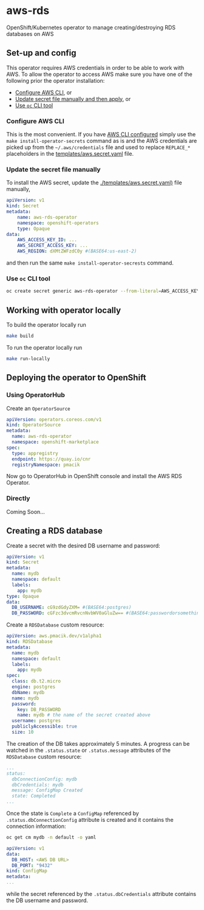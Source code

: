 # aws-rds
OpenShift/Kubernetes operator to manage creating/destroying RDS databases on AWS

## Set-up and config

This operator requires AWS credentials in order to be able to work with AWS.
To allow the operator to access AWS make sure you have one of the following prior the operator installation:

* [Configure AWS CLI](#configure-aws-cli), or
* [Update secret file manually and then apply](#update-the-secret-file-manually), or
* [Use `oc` CLI tool](#use-oc-cli-tool)

### Configure AWS CLI

This is the most convenient. If you have [AWS CLI configured](https://docs.aws.amazon.com/cli/latest/userguide/cli-configure-files.html) simply
use the `make install-operator-secrets` command as is and the AWS credentials are picked up from the `~/.aws/credentials` file and used to
replace `REPLACE_*` placeholders in the [templates/aws.secret.yaml](./templates/aws.secret.yaml) file.

### Update the secret file manually

To install the AWS secret, update the [./templates/aws.secret.yaml)](./templates/aws.secret.yaml) file manually,

```yaml
apiVersion: v1
kind: Secret
metadata:
    name: aws-rds-operator
    namespace: openshift-operators
    type: Opaque
data:
    AWS_ACCESS_KEY_ID: ...
    AWS_SECRET_ACCESS_KEY: ...
    AWS_REGION: dXMtZWFzdC0y #(BASE64:us-east-2)
```

and then run the same `make install-operator-secrests` command.

### Use `oc` CLI tool

```sh
oc create secret generic aws-rds-operator --from-literal=AWS_ACCESS_KEY_ID=... --from-literal=AWS_SECRET_ACCESS_KEY=... --from-literal=AWS_REGION=us-east-2 -n openshift-operators
```

## Working with operator locally

To build the operator locally run

```sh
make build
```

To run the operator locally run

```sh
make run-locally
```

## Deploying the operator to OpenShift

### Using OperatorHub

Create an `OperatorSource`

```yaml
apiVersion: operators.coreos.com/v1
kind: OperatorSource
metadata:
  name: aws-rds-operator
  namespace: openshift-marketplace
spec:
  type: appregistry
  endpoint: https://quay.io/cnr
  registryNamespace: pmacik
```

Now go to OperatorHub in OpenShift console and install the AWS RDS Operator.

### Directly

Coming Soon...

## Creating a RDS database

Create a secret with the desired DB username and password:

```yaml
apiVersion: v1
kind: Secret
metadata:
  name: mydb
  namespace: default
  labels:
    app: mydb
type: Opaque
data:
  DB_USERNAME: cG9zdGdyZXM= #(BASE64:postgres)
  DB_PASSWORD: cGFzc3dvcmRvcnNvbWV0aGluZw== #(BASE64:passwordorsomething)
```

Create a `RDSDatabase` custom resource:

```yaml
apiVersion: aws.pmacik.dev/v1alpha1
kind: RDSDatabase
metadata:
  name: mydb
  namespace: default
  labels:
    app: mydb
spec:
  class: db.t2.micro
  engine: postgres
  dbName: mydb
  name: mydb
  password:
    key: DB_PASSWORD
    name: mydb # the name of the secret created above
  username: postgres
  publiclyAccessible: true
  size: 10
```

The creation of the DB takes approximately 5 minutes. A progress can be watched in the `.status.state` or `.status.message` attributes of the `RDSDatabase` custom resource:

```yaml
...
status:
  dbConnectionConfig: mydb
  dbCredentials: mydb
  message: ConfigMap Created
  state: Completed
...
```

Once the state is `Complete` a `ConfigMap` referenced by `.status.dbConnectionConfig` attribute is created and it contains the connection information:

```sh
oc get cm mydb -n default -o yaml
```

```yaml
apiVersion: v1
data:
  DB_HOST: <AWS DB URL>
  DB_PORT: "9432"
kind: ConfigMap
metadata:
...
```

while the secret referenced by the `.status.dbCredentials` attribute contains the DB username and password.
